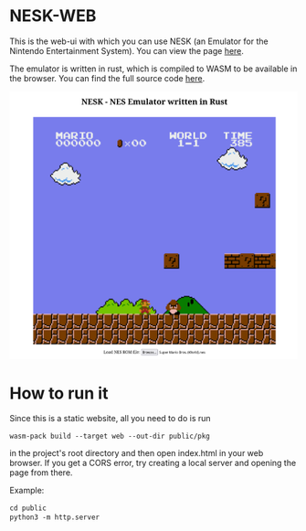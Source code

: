 # NESK-WEB

This is the web-ui with which you can use NESK (an Emulator for the Nintendo Entertainment System).
You can view the page [here](https://nesk.sanjaykenn.com/).

The emulator is written in rust, which is compiled to WASM to be available in the browser.
You can find the full source code [here](https://github.com/sanjaykenn/nesk).

![screenshot.png](screenshot.png)

# How to run it
Since this is a static website, all you need to do is run

```
wasm-pack build --target web --out-dir public/pkg
```

in the project's root directory and then open index.html in your web browser.
If you get a CORS error, try creating a local server and opening the page from there.

Example:
```
cd public
python3 -m http.server
```